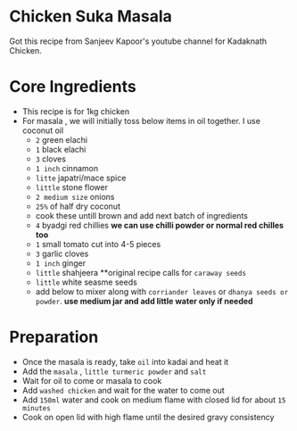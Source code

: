 # Chicken Suka Masala
Got this recipe from Sanjeev Kapoor's youtube channel for Kadaknath Chicken. 


# Core Ingredients 
- This recipe is for 1kg chicken
- For masala , we will initially toss below items in oil together. I use coconut oil
  - `2` green elachi
  - `1` black elachi
  - `3` cloves
  - `1 inch`  cinnamon
  - `litte` japatri/mace spice 
  - `little` stone flower
  - `2 medium size` onions
  - `25%` of half dry coconut
  - cook these untill brown and add next batch of ingredients 
  - `4` byadgi red chillies **we can use chilli powder or normal red chilles too**
  - `1` small tomato cut into 4-5 pieces
  - `3` garlic cloves
  - `1 inch` ginger
  - `little` shahjeera **original recipe calls for `caraway seeds`
  - `little` white seasme seeds
  - add below to mixer along with `corriander leaves` or `dhanya seeds or powder`. **use medium jar and add little water only if needed**

# Preparation
 - Once the masala is ready, take `oil` into kadai and heat it
 - Add the `masala` , `little turmeric powder` and `salt`
 - Wait for oil to come or masala to cook
 - Add `washed chicken` and wait for the water to come out
 - Add `150ml` water and cook on medium flame with closed lid for about `15 minutes`
 - Cook on open lid with high flame until the desired gravy consistency

